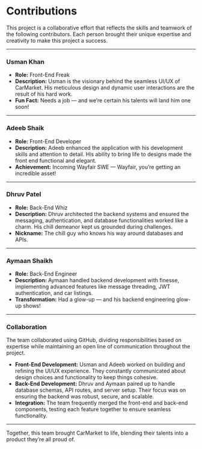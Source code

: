 # **Contributions**

This project is a collaborative effort that reflects the skills and teamwork of the following contributors. Each person brought their unique expertise and creativity to make this project a success.

---

### **Usman Khan**
- **Role:** Front-End Freak  
- **Description:** Usman is the visionary behind the seamless UI/UX of CarMarket. His meticulous design and dynamic user interactions are the result of his hard work.  
- **Fun Fact:** Needs a job — and we’re certain his talents will land him one soon!  

---

### **Adeeb Shaik**
- **Role:** Front-End Developer  
- **Description:** Adeeb enhanced the application with his development skills and attention to detail. His ability to bring life to designs made the front end functional and elegant.  
- **Achievement:** Incoming Wayfair SWE — Wayfair, you’re getting an incredible asset!  

---

### **Dhruv Patel**
- **Role:** Back-End Whiz  
- **Description:** Dhruv architected the backend systems and ensured the messaging, authentication, and database functionalities worked like a charm. His chill demeanor kept us grounded during challenges.  
- **Nickname:** The chill guy who knows his way around databases and APIs.  

---

### **Aymaan Shaikh**
- **Role:** Back-End Engineer  
- **Description:** Aymaan handled backend development with finesse, implementing advanced features like message threading, JWT authentication, and car listings.  
- **Transformation:** Had a glow-up — and his backend engineering glow-up shows!  

---

### **Collaboration**
The team collaborated using GitHub, dividing responsibilities based on expertise while maintaining an open line of communication throughout the project.  
- **Front-End Development:** Usman and Adeeb worked on building and refining the UI/UX experience. They constantly communicated about design choices and functionality to keep things cohesive.  
- **Back-End Development:** Dhruv and Aymaan paired up to handle database schemas, API routes, and server setup. Their focus was on ensuring the backend was robust, secure, and scalable.  
- **Integration:** The team frequently merged the front-end and back-end components, testing each feature together to ensure seamless functionality.

---

Together, this team brought CarMarket to life, blending their talents into a product they’re all proud of.